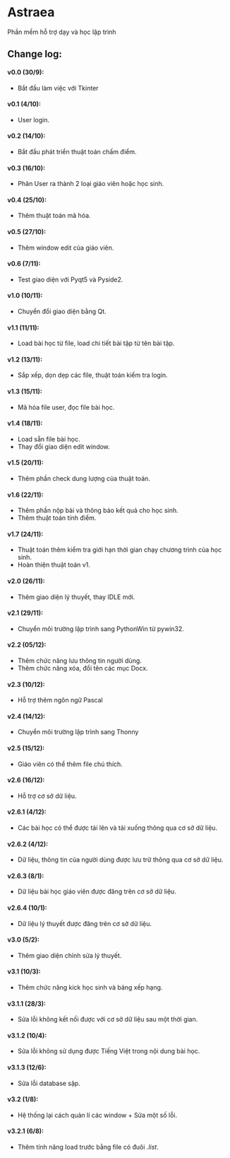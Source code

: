 # Astraea
Phần mềm hỗ trợ dạy và học lập trình

## Change log:
#### v0.0 (30/9): 
+ Bắt đầu làm việc với Tkinter
#### v0.1 (4/10): 
+ User login.
#### v0.2 (14/10): 
+ Bắt đầu phát triển thuật toán chấm điểm.
#### v0.3 (16/10): 
+ Phân User ra thành 2 loại giáo viên hoặc học sinh.
#### v0.4 (25/10): 
+ Thêm thuật toán mã hóa.
#### v0.5 (27/10): 
+ Thêm window edit của giáo viên.
#### v0.6 (7/11): 
+ Test giao diện với Pyqt5 và Pyside2.
#### v1.0 (10/11): 
+ Chuyển đổi giao diện bằng Qt.
#### v1.1 (11/11): 
+ Load bài học từ file, load chi tiết bài tập từ tên bài tập.
#### v1.2 (13/11): 
+ Sắp xếp, dọn dẹp các file, thuật toán kiểm tra login.
#### v1.3 (15/11): 
+ Mã hóa file user, đọc file bài học.
#### v1.4 (18/11):
+ Load sẵn file bài học.
+ Thay đổi giao diện edit window.
#### v1.5 (20/11): 
+ Thêm phần check dung lượng của thuật toán.
#### v1.6 (22/11):
+ Thêm phần nộp bài và thông báo kết quả cho học sinh.
+ Thêm thuật toán tính điểm.
#### v1.7 (24/11):
+ Thuật toán thêm kiểm tra giới hạn thời gian chạy chương trình của học sinh.
+ Hoàn thiện thuật toán v1.
#### v2.0 (26/11): 
+ Thêm giao diện lý thuyết, thay IDLE mới.
#### v2.1 (29/11): 
+ Chuyển môi trường lập trình sang PythonWin từ pywin32.
#### v2.2 (05/12):
+ Thêm chức năng lưu thông tin người dùng.
+ Thêm chức năng xóa, đổi tên các mục Docx.
#### v2.3 (10/12): 
+ Hỗ trợ thêm ngôn ngữ Pascal
#### v2.4 (14/12): 
+ Chuyển môi trường lập trình sang Thonny
#### v2.5 (15/12): 
+ Giáo viên có thể thêm file chú thích.
#### v2.6 (16/12): 
+ Hỗ trợ cơ sở dữ liệu.
#### v2.6.1 (4/12): 
+ Các bài học có thể được tải lên và tải xuống thông qua cơ sở dữ liệu.
#### v2.6.2 (4/12): 
+ Dữ liệu, thông tin của người dùng được lưu trữ thông qua cơ sở dữ liệu.
#### v2.6.3 (8/1):
+ Dữ liệu bài học giáo viên được đăng trên cơ sở dữ liệu.
#### v2.6.4 (10/1):
+ Dữ liệu lý thuyết được đăng trên cơ sở dữ liệu.
#### v3.0 (5/2):
+ Thêm giao diện chỉnh sửa lý thuyết.
#### v3.1 (10/3):
+ Thêm chức năng kick học sinh và bảng xếp hạng.
#### v3.1.1 (28/3):
+ Sửa lỗi không kết nối được với cơ sở dữ liệu sau một thời gian.
#### v3.1.2 (10/4):
+ Sửa lỗi không sử dụng được Tiếng Việt trong nội dung bài học.
#### v3.1.3 (12/6):
+ Sửa lỗi database sập.
#### v3.2 (1/8):
+ Hệ thống lại cách quản lí các window + Sửa một số lỗi.
#### v3.2.1 (6/8):
+ Thêm tính năng load trước bằng file có đuôi *.list*.